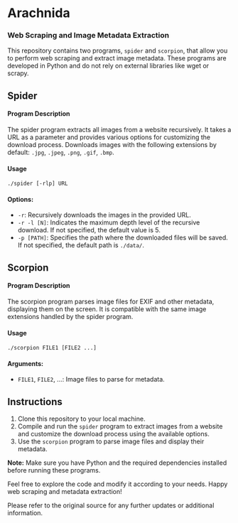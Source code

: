 # Arachnida

### Web Scraping and Image Metadata Extraction

This repository contains two programs, `spider` and `scorpion`, that allow you to perform web scraping and extract image metadata. These programs are developed in Python and do not rely on external libraries like wget or scrapy.

## Spider

#### Program Description

The spider program extracts all images from a website recursively. It takes a URL as a parameter and provides various options for customizing the download process. Downloads images with the following extensions by default: `.jpg`, `.jpeg`, `.png`, `.gif`, `.bmp`.

#### Usage

`./spider [-rlp] URL`


#### Options:
- `-r`: Recursively downloads the images in the provided URL.
- `-r -l [N]`: Indicates the maximum depth level of the recursive download. If not specified, the default value is 5.
- `-p [PATH]`: Specifies the path where the downloaded files will be saved. If not specified, the default path is `./data/`.

## Scorpion

#### Program Description

The scorpion program parses image files for EXIF and other metadata, displaying them on the screen. It is compatible with the same image extensions handled by the spider program.

#### Usage

`./scorpion FILE1 [FILE2 ...]`


#### Arguments:
- `FILE1`, `FILE2`, ...: Image files to parse for metadata.

## Instructions

1. Clone this repository to your local machine.
2. Compile and run the `spider` program to extract images from a website and customize the download process using the available options.
3. Use the `scorpion` program to parse image files and display their metadata.

**Note:** Make sure you have Python and the required dependencies installed before running these programs.

Feel free to explore the code and modify it according to your needs. Happy web scraping and metadata extraction!

Please refer to the original source for any further updates or additional information.
